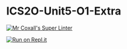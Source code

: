 # ICS2O-Unit5-O1-Extra

[![Mr Coxall's Super Linter](https://github.com/Allen-Li-hub/ICS2O-Unit5-O1-Extra//workflows/Mr%20Coxall's%20Super%20Linter/badge.svg)](https://github.com/Allen-Li-hub/ICS2O-Unit5-O1-Extra//actions/)

[![Run on Repl.it](https://repl.it/badge/github/Allen-Li-hub/ICS2O-Unit5-O1-Extra/)](https://repl.it/github/Allen-Li-hub/ICS2O-Unit5-O1-Extra/)
